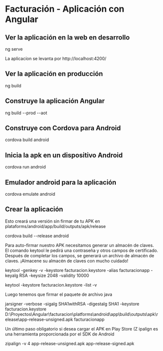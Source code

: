 # Facturación - Aplicación con Angular
 
## Ver la aplicación en la web en desarrollo
ng serve

La aplicacíon se levanta por http://localhost:4200/

## Ver la aplicación en producción
ng build

## Construye la aplicación Angular
ng build --prod --aot

## Construye con Cordova para Android
cordova build android

## Inicia la apk en un dispositivo Android
cordova run android

## Emulador android para la aplicación
cordova emulate android

## Crear la aplicación

Esto creará una versión sin firmar de tu APK en plataforms/android/app/build/outputs/apk/release

cordova build --release android

Para auto-firmar nuestro APK necesitamos generar un almacén de claves.
El comando keytool le pedirá una contraseña y otros campos de certificado. Después de completar los campos, se generará un archivo de almacén de claves. ¡Almacene su almacén de claves con mucho cuidado!

keytool -genkey -v -keystore facturacion.keystore -alias facturacionapp -keyalg RSA -keysize 2048 -validity  10000

keytool -keystore facturacion.keystore -list -v

Luego tenemos que firmar el paquete de archivo java

jarsigner -verbose -sigalg SHA1withRSA -digestalg SHA1 -keystore facturacion.keystore D:\Proyectos\Angular\facturacion\platforms\android\app\build\outputs\apk\release\app-release-unsigned.apk facturacionapp

Un último paso obligatorio si desea cargar el APK en Play Store (Z ipalign es una herramienta proporcionada por el SDK de Android

zipalign -v 4 app-release-unsigned.apk app-release-signed.apk
